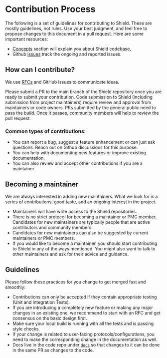 # Contribution Process

The following is a set of guidelines for contributing to Shield. These are mostly guidelines, not rules. Use your best judgment, and feel free to propose changes to this document in a pull request. Here are some important resources:

- [Concepts]() section will explain you about Shield codebase,
- Github [issues](https://github.com/odpf/shield/issues) track the ongoing and reported issues.

## How can I contribute?

We use [RFCs](https://en.wikipedia.org/wiki/Request_for_Comments) and GitHub issues to communicate ideas.

Please submit a PR to the main branch of the Shield repository once you are ready to submit your contribution. Code submission to Shield \(including submission from project maintainers\) require review and approval from maintainers or code owners. PRs submitted by the general public need to pass the build. Once it passes, community members will help to review the pull request.

### Common types of contributions:

- You can report a bug, suggest a feature enhancement or can just ask questions. Reach out on Github discussions for this purpose.
- You can help with documenting new features or improve existing documentation.
- You can also review and accept other contributions if you are a maintainer.

## Becoming a maintainer

We are always interested in adding new maintainers. What we look for is a series of contributions, good taste, and an ongoing interest in the project.

- Maintainers will have write access to the Shield repositories.
- There is no strict protocol for becoming a maintainer or PMC member. Candidates for new maintainers are typically people that are active contributors and community members.
- Candidates for new maintainers can also be suggested by current maintainers or PMC members.
- If you would like to become a maintainer, you should start contributing to Shield in any of the ways mentioned. You might also want to talk to other maintainers and ask for their advice and guidance.

## Guidelines

Please follow these practices for you change to get merged fast and smoothly:

- Contributions can only be accepted if they contain appropriate testing \(Unit and Integration Tests\).
- If you are introducing a completely new feature or making any major changes in an existing one, we recommend to start with an RFC and get consensus on the basic design first.
- Make sure your local build is running with all the tests and is passing style checks.
- If your change is related to user-facing protocols/configurations, you need to make the corresponding change in the documentation as well.
- Docs live in the code repo under [`docs`](https://github.com/odpf/shield/blob/main/docs/README.md) so that changes to it can be done in the same PR as changes to the code.
